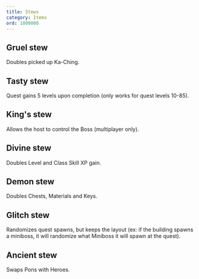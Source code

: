 ```yaml
---
title: Stews
category: Items
ord: 1000000
---
```


<section id="gruel-stew">

## Gruel stew

Doubles picked up Ka-Ching.

</section>

<section id="tasty-stew">

## Tasty stew

Quest gains 5 levels upon completion (only works for quest levels 10-85).

</section>

<section id="kings-stew">

## King's stew

Allows the host to control the Boss (multiplayer only).

</section>

<section id="divine-stew">

## Divine stew

Doubles Level and Class Skill XP gain.

</section>

<section id="demon-stew">

## Demon stew

Doubles Chests, Materials and Keys.

</section>

<section id="glitch-stew">

## Glitch stew

Randomizes quest spawns, but keeps the layout (ex: if the building spawns a miniboss, it will randomize what Miniboss it will spawn at the quest).

</section>

<section id="ancient-stew">

## Ancient stew

Swaps Pons with Heroes.

</section>
